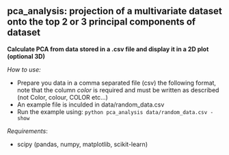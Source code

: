 ## pca_analysis: projection of a multivariate dataset onto the top 2 or 3 principal components of dataset

**Calculate PCA from data stored in a .csv file and display it in a 2D plot (optional 3D)**

*How to use:*
  * Prepare you data in a comma separated file (csv) the following format, note that the column *color* is required and must be written as described (not Color, colour, COLOR etc...)
  * An example file is inculded in data/random_data.csv
  * Run the example using:
`python pca_analysis data/random_data.csv -show`

*Requirements*:
  * scipy (pandas, numpy, matplotlib, scikit-learn)
